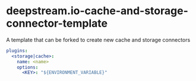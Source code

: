 # deepstream.io-cache-and-storage-connector-template
A template that can be forked to create new cache and storage connectors

```yaml
plugins:
  <storage|cache>:
    name: <name>
    options:
      <KEY>: "${ENVIRONMENT_VARIABLE}"
```